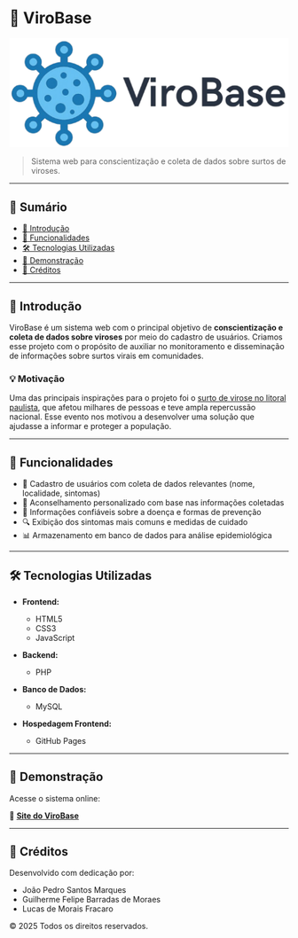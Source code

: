 # 🦠 ViroBase

![ViroBase Logo](imagens/logo_virobase.png)
> Sistema web para conscientização e coleta de dados sobre surtos de viroses.
---

## 📑 Sumário

- [📌 Introdução](#introducao)
- [🎯 Funcionalidades](#funcionalidades)
- [🛠️ Tecnologias Utilizadas](#tecnologias-utilizadas)
- [🚀 Demonstração](#demonstracao)
- [🧾 Créditos](#créditos)

---

## 📌 Introdução
<a id="introducao"></a>

ViroBase é um sistema web com o principal objetivo de **conscientização e coleta de dados sobre viroses** por meio do cadastro de usuários. Criamos esse projeto com o propósito de auxiliar no monitoramento e disseminação de informações sobre surtos virais em comunidades.

### 💡 Motivação

Uma das principais inspirações para o projeto foi o [surto de virose no litoral paulista](https://jovempan.com.br/noticias/brasil/surto-de-virose-no-litoral-paulista-afeta-mais-de-2-mil-pessoas-no-guaruja.html), que afetou milhares de pessoas e teve ampla repercussão nacional. Esse evento nos motivou a desenvolver uma solução que ajudasse a informar e proteger a população.

---

## 🎯 Funcionalidades
<a id="funcionalidades"></a>
- 🧾 Cadastro de usuários com coleta de dados relevantes (nome, localidade, sintomas)
- 💬 Aconselhamento personalizado com base nas informações coletadas
- 📖 Informações confiáveis sobre a doença e formas de prevenção
- 🔍 Exibição dos sintomas mais comuns e medidas de cuidado
- 📊 Armazenamento em banco de dados para análise epidemiológica

---

## 🛠️ Tecnologias Utilizadas
<a id="tecnologias-utilizadas"></a>
- **Frontend:**
  - HTML5
  - CSS3
  - JavaScript

- **Backend:**
  - PHP

- **Banco de Dados:**
  - MySQL

- **Hospedagem Frontend:**
  - GitHub Pages

---

## 🚀 Demonstração
<a id="demonstracao"></a>
Acesse o sistema online:

🔗 [<u>**Site do ViroBase**</u>](https://joaoxtico.github.io/ViroBase)

---

## 🧾 Créditos
<a id="creditos"></a>
Desenvolvido com dedicação por:

- João Pedro Santos Marques  
- Guilherme Felipe Barradas de Moraes  
- Lucas de Morais Fracaro

© 2025 Todos os direitos reservados.
